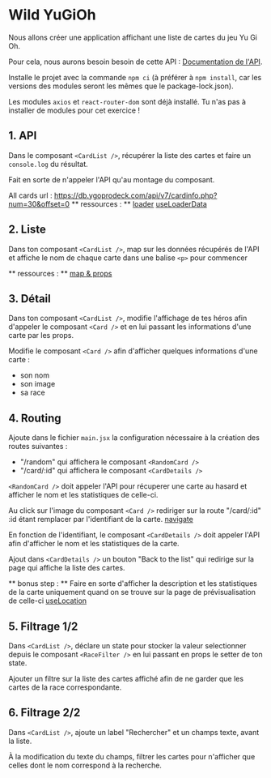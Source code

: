 # Wild YuGiOh

Nous allons créer une application affichant une liste de cartes du jeu Yu Gi Oh.

Pour cela, nous aurons besoin besoin de cette API : [Documentation de l'API](https://ygoprodeck.com/api-guide/).

Installe le projet avec la commande `npm ci` (à préférer à `npm install`, car les versions des modules seront les mêmes que le package-lock.json).

Les modules `axios` et `react-router-dom` sont déjà installé. Tu n'as pas à installer de modules pour cet exercice !

## 1. API

Dans le composant `<CardList />`, récupérer la liste des cartes et faire un `console.log` du résultat.

Fait en sorte de n'appeler l'API qu'au montage du composant.

All cards url : https://db.ygoprodeck.com/api/v7/cardinfo.php?num=30&offset=0
** ressources : ** [loader](https://reactrouter.com/en/main/route/loader) [useLoaderData](https://reactrouter.com/en/main/hooks/use-loader-data)

## 2. Liste

Dans ton composant `<CardList />`, map sur les données récupérés de l'API et affiche le nom de chaque carte dans une balise `<p>` pour commencer

** ressources : ** [map & props](https://www.freecodecamp.org/news/how-to-render-lists-in-react/)

## 3. Détail

Dans ton composant `<CardList />`, modifie l'affichage de tes héros afin d'appeler le composant `<Card />` et en lui passant les informations d'une carte par les props.

Modifie le composant `<Card />` afin d'afficher quelques informations d'une carte :

- son nom
- son image
- sa race

## 4. Routing

Ajoute dans le fichier `main.jsx` la configuration nécessaire à la création des routes suivantes :

- "/random" qui affichera le composant `<RandomCard />`
- "/card/:id" qui affichera le composant `<CardDetails />`

`<RandomCard />` doit appeler l'API pour récuperer une carte au hasard et afficher le nom et les statistiques de celle-ci.

Au click sur l'image du composant `<Card />` rediriger sur la route "/card/:id" :id étant remplacer par l'identifiant de la carte. [navigate](https://reactrouter.com/en/main/hooks/use-navigate)

En fonction de l'identifiant, le composant `<CardDetails />` doit appeler l'API afin d'afficher le nom et les statistiques de la carte.

Ajout dans `<CardDetails />` un bouton "Back to the list" qui  redirige sur la page qui affiche la liste des cartes.

** bonus step  : ** Faire en sorte d'afficher la description et les statistiques de la carte uniquement quand on se trouve sur la page de prévisualisation de celle-ci [useLocation](https://reactrouter.com/en/main/hooks/use-location)

## 5. Filtrage 1/2

Dans `<CardList />`, déclare un state pour stocker la valeur selectionner depuis le composant `<RaceFilter />` en lui passant en props le setter de ton state.

Ajouter un filtre sur la liste des cartes affiché afin de ne garder que les cartes de la race correspondante.

## 6. Filtrage 2/2

Dans `<CardList />`, ajoute un label "Rechercher" et un champs texte, avant la liste.

À la modification du texte du champs, filtrer les cartes pour n'afficher que celles dont le nom correspond à la recherche.